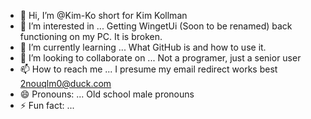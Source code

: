 - 👋 Hi, I’m @Kim-Ko short for Kim Kollman
- 👀 I’m interested in ...  Getting WingetUi (Soon to be renamed) back functioning on my PC. It is broken.
- 🌱 I’m currently learning ... What GitHub is and how to use it.
- 💞️ I’m looking to collaborate on ... Not a programer, just a senior user
- 📫 How to reach me ... I presume my email redirect works best 2nouqlm0@duck.com
- 😄 Pronouns: ... Old school male pronouns
- ⚡ Fun fact: ...

<!---
Kim-Ko/Kim-Ko is a ✨ special ✨ repository because its `README.md` (this file) appears on your GitHub profile.
You can click the Preview link to take a look at your changes.
--->

